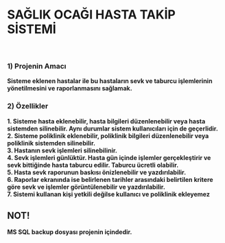 # SAĞLIK OCAĞI HASTA TAKİP SİSTEMİ
<br/>

### 1) Projenin Amacı
**Sisteme eklenen hastalar ile bu hastaların sevk ve taburcu işlemlerinin yönetilmesini ve raporlanmasını sağlamak.**

### 2) Özellikler
**1. Sisteme hasta eklenebilir, hasta bilgileri düzenlenebilir veya hasta sistemden silinebilir. Aynı durumlar sistem kullanıcıları için de geçerlidir.**  
**2. Sisteme poliklinik eklenebilir, poliklinik bilgileri düzenlenebilir veya poliklinik sistemden silinebilir.**  
**3. Hastanın sevk işlemleri silinebilinir.**  
**4. Sevk işlemleri günlüktür. Hasta gün içinde işlemler gerçekleştirir ve sevk bittiğinde hasta taburcu edilir. Taburcu ücretli olabilir.**    
**5. Hasta sevk raporunun baskısı önizlenebilir ve yazdırılabilir.**  
**6. Raporlar ekranında ise belirlenen tarihler arasındaki belirtilen kritere göre sevk ve işlemler görüntülenebilir ve yazdırılabilir.**  
**7. Sistemi kullanan kişi yetkili değilse kullanıcı ve poliklinik ekleyemez**  


## NOT!
**MS SQL backup dosyası projenin içindedir.**

